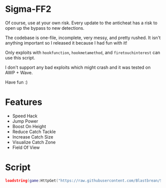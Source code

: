 # Sigma-FF2
Of course, use at your own risk. Every update to the anticheat has a risk to open up the bypass to new detections.

The codebase is one-file, incomplete, very messy, and pretty rushed. It isn't anything important so I released it because I had fun with it!

Only exploits with `hookfunction`, `hookmetamethod`, and `firetouchinterest` can use this script. 

I don't support any bad exploits which might crash and it was tested on AWP + Wave.

Have fun :)

# Features
* Speed Hack
* Jump Power
* Boost On Height
* Reduce Catch Tackle
* Increase Catch Size
* Visualize Catch Zone
* Field Of View

# Script
```lua
loadstring(game:HttpGet("https://raw.githubusercontent.com/Blastbrean/Sigma-FF2/refs/heads/main/ff2_hider.lua"))()
```
